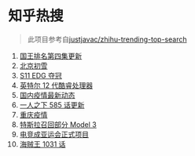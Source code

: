 # 知乎热搜

> 此项目参考自[justjavac/zhihu-trending-top-search](https://github.com/justjavac/zhihu-trending-top-search/blob/main/utils.ts)

<!-- BEGIN -->
  <!-- 最后更新时间:Sun Nov 07 2021 02:28:50 GMT+0000 (Coordinated Universal Time) -->
  1. [国王排名第四集更新](https://www.zhihu.com/search?q=国王排名)
1. [北京初雪](https://www.zhihu.com/search?q=北京初雪)
1. [S11 EDG 夺冠 ](https://www.zhihu.com/search?q=EDG)
1. [英特尔 12 代酷睿处理器](https://www.zhihu.com/search?q=12代酷睿)
1. [国内疫情最新动态](https://www.zhihu.com/search?q=疫情)
1. [一人之下 585 话更新](https://www.zhihu.com/search?q=一人之下)
1. [重庆疫情](https://www.zhihu.com/search?q=重庆疫情)
1. [特斯拉召回部分 Model 3](https://www.zhihu.com/search?q=特斯拉)
1. [电竞成亚运会正式项目](https://www.zhihu.com/search?q=亚运会电竞)
1. [海贼王 1031 话](https://www.zhihu.com/search?q=海贼王)
  <!-- END -->
